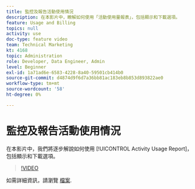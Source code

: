 ```yaml
---
title: 監控及報告活動使用情況
description: 在本影片中，瞭解如何使用「活動使用量報表」，包括顯示和下載選項。
feature: Usage and Billing
topics: null
activity: use
doc-type: feature video
team: Technical Marketing
kt: 4168
topic: Administration
role: Developer, Data Engineer, Admin
level: Beginner
exl-id: 1a71ad6e-6583-4228-8a40-59501cb414b0
source-git-commit: d4874d9f6d7a36bb81ac183eb8b853d893822ae0
workflow-type: tm+mt
source-wordcount: '58'
ht-degree: 0%

---
```


# 監控及報告活動使用情況

在本影片中，我們將逐步解說如何使用 [!UICONTROL Activity Usage Report]，包括顯示和下載選項。

>[!VIDEO](https://video.tv.adobe.com/v/31443/?quality=12)

如需詳細資訊，請瀏覽 [檔案](https://experienceleague.adobe.com/docs/audience-manager/user-guide/features/administration/activity-usage-reporting.html).
